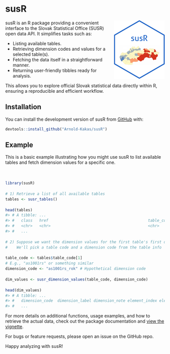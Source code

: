 
<!-- README.md is generated from README.Rmd. Please edit that file -->

# susR

<!-- badges: start -->
<!-- badges: end -->

<img src="man/figures/susR_hex.png" align="right" width="160"/>

susR is an R package providing a convenient interface to the Slovak
Statistical Office (SUSR) open data API. It simplifies tasks such as:

- Listing available tables.
- Retrieving dimension codes and values for a selected table(s).
- Fetching the data itself in a straightforward manner.
- Returning user-friendly tibbles ready for analysis.

This allows you to explore official Slovak statistical data directly
within R, ensuring a reproducible and efficient workflow.

## Installation

You can install the development version of susR from
[GitHub](https://github.com/) with:

``` r
devtools::install_github("Arnold-Kakas/susR")
```

## Example

This is a basic example illustrating how you might use susR to list
available tables and fetch dimension values for a specific one.

``` r


library(susR)

# 1) Retrieve a list of all available tables
tables <- susr_tables()

head(tables)
#> # A tibble: ... 
#> #   class   href                                            table_code ...
#> #   <chr>   <chr>                                           <chr>      ...
#> #   ...

# 2) Suppose we want the dimension values for the first table's first dimension:
#    We'll pick a table code and a dimension code from the table info

table_code <- tables$table_code[1]
# E.g., "as1001rs" or something similar
dimension_code <- "as1001rs_rok" # Hypothetical dimension code

dim_values <- susr_dimension_values(table_code, dimension_code)

head(dim_values)
#> # A tibble: ...
#> #   dimension_code  dimension_label dimension_note element_index element_value element_label
#> #   ...
```

For more details on additional functions, usage examples, and how to
retrieve the actual data, check out the package documentation and [view
the vignette](./doc/getting_started.html).

For bugs or feature requests, please open an issue on the GitHub repo.

Happy analyzing with susR!
